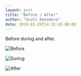```yaml
---
layout: post
title: "Before / After"
author: "Scott Densmore"
date: 2019-01-25T14:32:42-08:00
---
```


Before during and after.

![Before](/assets/img/32cdaa0605.jpg)

![During](/assets/img/dbd76ecca9.jpg)

![After](/assets/img/582c8c7eef.jpg)
